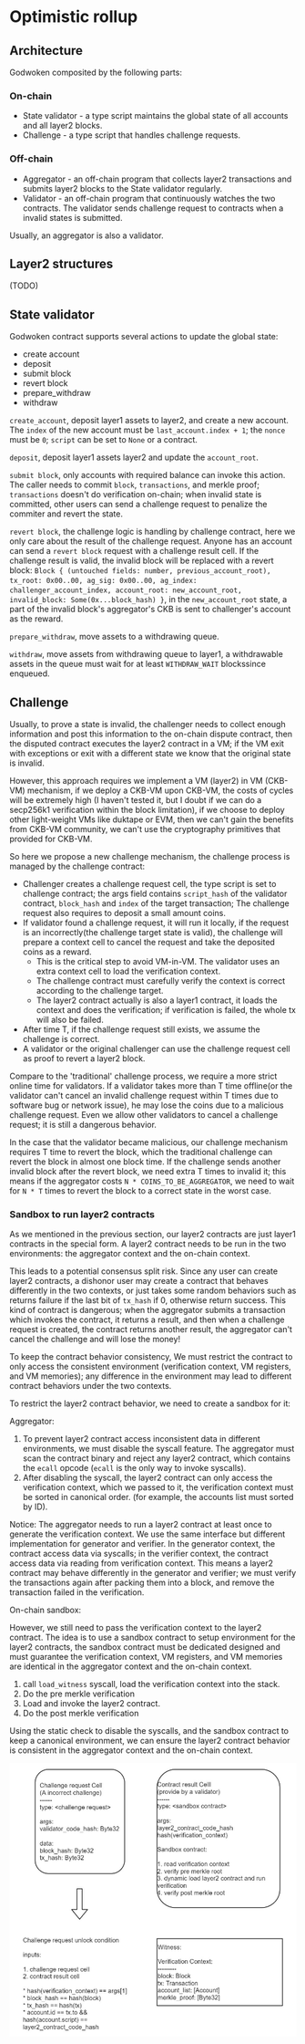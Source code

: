 # Optimistic rollup

## Architecture

Godwoken composited by the following parts:

### On-chain

* State validator - a type script maintains the global state of all accounts and all layer2 blocks.
* Challenge - a type script that handles challenge requests.

### Off-chain

* Aggregator - an off-chain program that collects layer2 transactions and submits layer2 blocks to the State validator regularly.
* Validator - an off-chain program that continuously watches the two contracts. The validator sends challenge request to contracts when a invalid states is submitted.

Usually, an aggregator is also a validator.

## Layer2 structures

(TODO)

## State validator

Godwoken contract supports several actions to update the global state:

* create account
* deposit
* submit block
* revert block
* prepare_withdraw
* withdraw

`create_account`, deposit layer1 assets to layer2, and create a new account. The `index` of the new account must be `last_account.index + 1`; the `nonce` must be `0`; `script` can be set to `None` or a contract.

`deposit`, deposit layer1 assets layer2 and update the `account_root`.

`submit block`, only accounts with required balance can invoke this action. The caller needs to commit `block`, `transactions`, and merkle proof; `transactions` doesn't do verification on-chain; when invalid state is committed, other users can send a challenge request to penalize the commiter and revert the state.

`revert block`, the challenge logic is handling by challenge contract, here we only care about the result of the challenge request. Anyone has an account can send a `revert block` request with a challenge result cell. If the challenge result is valid, the invalid block will be replaced with a revert block: `Block { (untouched fields: number, previous_account_root), tx_root: 0x00..00, ag_sig: 0x00..00, ag_index: challenger_account_index, account_root: new_account_root, invalid_block: Some(0x...block_hash) }`, in the `new_account_root` state, a part of the invalid block's aggregator's CKB is sent to challenger's account as the reward.

`prepare_withdraw`, move assets to a withdrawing queue.

`withdraw`, move assets from withdrawing queue to layer1, a withdrawable assets in the queue must wait for at least `WITHDRAW_WAIT` blockssince enqueued. 


## Challenge

Usually, to prove a state is invalid, the challenger needs to collect enough information and post this information to the on-chain dispute contract, then the disputed contract executes the layer2 contract in a VM; if the VM exit with exceptions or exit with a different state we know that the original state is invalid.

However, this approach requires we implement a VM (layer2) in VM (CKB-VM) mechanism, if we deploy a CKB-VM upon CKB-VM, the costs of cycles will be extremely high (I haven't tested it, but I doubt if we can do a secp256k1 verification within the block limitation), if we choose to deploy other light-weight VMs like duktape or EVM, then we can't gain the benefits from CKB-VM community, we can't use the cryptography primitives that provided for CKB-VM.

So here we propose a new challenge mechanism, the challenge process is managed by the challenge contract:

* Challenger creates a challenge request cell, the type script is set to challenge contract; the args field contains `script_hash` of the validator contract, `block_hash` and `index` of the target transaction; The challenge request also requires to deposit a small amount coins.
* If validator found a challenge request, it will run it locally, if the request is an incorrectly(the challenge target state is valid), the challenge will prepare a context cell to cancel the request and take the deposited coins as a reward.
  * This is the critical step to avoid VM-in-VM. The validator uses an extra context cell to load the verification context.
  * The challenge contract must carefully verify the context is correct according to the challenge target.
  * The layer2 contract actually is also a layer1 contract, it loads the context and does the verification; if verification is failed, the whole tx will also be failed.
* After time T, if the challenge request still exists, we assume the challenge is correct.
* A validator or the original challenger can use the challenge request cell as proof to revert a layer2 block.

Compare to the 'traditional' challenge process, we require a more strict online time for validators. If a validator takes more than T time offline(or the validator can't cancel an invalid challenge request within T times due to software bug or network issue), he may lose the coins due to a malicious challenge request. Even we allow other validators to cancel a challenge request; it is still a dangerous behavior.

In the case that the validator became malicious, our challenge mechanism requires T time to revert the block, which the traditional challenge can revert the block in almost one block time. If the challenge sends another invalid block after the revert block, we need extra T times to invalid it; this means if the aggregator costs `N * COINS_TO_BE_AGGREGATOR`, we need to wait for `N * T` times to revert the block to a correct state in the worst case.


### Sandbox to run layer2 contracts

As we mentioned in the previous section, our layer2 contracts are just layer1 contracts in the special form. A layer2 contract needs to be run in the two environments: the aggregator context and the on-chain context.

This leads to a potential consensus split risk. Since any user can create layer2 contracts, a dishonor user may create a contract that behaves differently in the two contexts, or just takes some random behaviors such as returns failure if the last bit of `tx_hash` if 0, otherwise return success. This kind of contract is dangerous; when the aggregator submits a transaction which invokes the contract, it returns a result, and then when a challenge request is created, the contract returns another result, the aggregator can't cancel the challenge and will lose the money!

To keep the contract behavior consistency, We must restrict the contract to only access the consistent environment (verification context, VM registers, and VM memories); any difference in the environment may lead to different contract behaviors under the two contexts.

To restrict the layer2 contract behavior, we need to create a sandbox for it:

Aggregator:

1. To prevent layer2 contract access inconsistent data in different environments, we must disable the syscall feature. The aggregator must scan the contract binary and reject any layer2 contract, which contains the `ecall` opcode (`ecall` is the only way to invoke syscalls).
2. After disabling the syscall, the layer2 contract can only access the verification context, which we passed to it, the verification context must be sorted in canonical order. (for example, the accounts list must sorted by ID).

Notice: The aggregator needs to run a layer2 contract at least once to generate the verification context. We use the same interface but different implementation for generator and verifier. In the generator context, the contract access data via syscalls; in the verifier context, the contract access data via reading from verification context.  This means a layer2 contract may behave differently in the generator and verifier; we must verify the transactions again after packing them into a block, and remove the transaction failed in the verification.


On-chain sandbox:

However, we still need to pass the verification context to the layer2 contract. The idea is to use a sandbox contract to setup environment for the layer2 contracts, the sandbox contract must be dedicated designed and must guarantee the verification context, VM registers, and VM memories are identical in the aggregator context and the on-chain context.

1. call `load_witness` syscall, load the verification context into the stack.
2. Do the pre merkle verification
3. Load and invoke the layer2 contract.
4. Do the post merkle verification

Using the static check to disable the syscalls, and the sandbox contract to keep a canonical environment, we can ensure the layer2 contract behavior is consistent in the aggregator context and the on-chain context.

![Cancel a challenge request](./cancel_a_challenge_request.jpg)

[sparse merkle tree]: https://github.com/jjyr/sparse-merkle-tree "sparse merkle tree"

